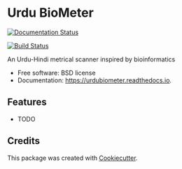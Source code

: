 Urdu BioMeter
=============



[![Documentation Status](https://readthedocs.org/projects/urdubiometer/badge/?version=latest)](http://urdubiometer.readthedocs.io/en/latest/?badge=latest)

[![Build Status](https://travis-ci.org/urdubiometer/urdubiometer.svg?branch=master)](https://travis-ci.org/urdubiometer/urdubiometer)

An Urdu-Hindi metrical scanner inspired by bioinformatics

-   Free software: BSD license
-   Documentation: <https://urdubiometer.readthedocs.io>.

Features
--------

-   TODO

Credits
-------

This package was created with
[Cookiecutter](https://github.com/audreyr/cookiecutter).
